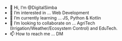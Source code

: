 - 👋 Hi, I’m @DigitalSimba
- 👀 I’m interested in ... Web Development
- 🌱 I’m currently learning ... JS, Python & Kotlin
- 💞️ I’m looking to collaborate on ... AgriTech (Irrigation/Weather/Ecosystem Control) and EduTech.
- 📫 How to reach me ... DM

<!---
DigitalSimba/DigitalSimba is a ✨ special ✨ repository because its `README.md` (this file) appears on your GitHub profile.
You can click the Preview link to take a look at your changes.
--->
